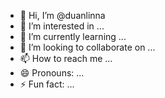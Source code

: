 - 👋 Hi, I’m @duanlinna
- 👀 I’m interested in ...
- 🌱 I’m currently learning ...
- 💞️ I’m looking to collaborate on ...
- 📫 How to reach me ...
- 😄 Pronouns: ...
- ⚡ Fun fact: ...

<!---
duanlinna/duanlinna is a ✨ special ✨ repository because its `README.md` (this file) appears on your GitHub profile.
You can click the Preview link to take a look at your changes.
--->
